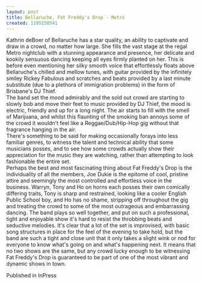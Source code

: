 ```yaml
---
layout: post
title: Bellaruche, Fat Freddy's Drop - Metro
created: 1195158541
---
```

Kathrin deBoer of Bellaruche has a star quality, an ability to captivate and draw in a crowd, no matter how large. She fills the vast stage at the regal Metro nightclub with a stunning appearance and presence, her delicate and kookily sensuous dancing keeping all eyes firmly planted on her. This is before even mentioning her silky smooth voice that effortlessly floats above Bellaruche's chilled and mellow tunes, with guitar provided by the infinitely smiley Rickey Fabulous and scratches and beats provided by a last minute substitute (due to a plethora of immigration problems) in the form of Brisbane's DJ Thief.<br />  The band set the mood admirably and the sold out crowd are starting to slowly bob and move their feet to music provided by DJ Thief, the mood is electric, friendly and up for a long night. The air starts to fill with the smell of Marijuana, and whilst this flaunting of the smoking ban annoys some of the crowd it wouldn't feel like a Reggae/Dub/Hip-Hop gig without that fragrance hanging in the air.<br />  There's something to be said for making occasionally forays into less familiar genres, to witness the talent and technical ability that some musicians posses, and to see how some crowds actually show their appreciation for the music they are watching, rather than attempting to look fashionable the entire set.<br />  Perhaps the best and most fascinating thing about Fat Freddy's Drop is the individuality of all the members, Joe Dukie is the epitome of cool, pristine attire and seemingly the most controlled and effortless voice in the business. Warryn, Tony and Ho on horns each posses their own comically differing traits, Tony is sharp and restrained, looking like a cooler English Public School boy, and Ho has no shame, stripping off throughout the gig and treating the crowd to some of the most outrageous and embarrassing dancing. The band plays so well together, and put on such a professional, tight and enjoyable show it's hard to resist the throbbing beats and seductive melodies. It's clear that a lot of the set is improvised, with basic song structures in place for the feel of the evening to take hold, but the band are such a tight and close unit that it only takes a slight wink or nod for everyone to know what's going on and what's happening next. It means that no two shows are the same, but any crowd lucky enough to be witnessing Fat Freddy's Drop is guaranteed to be part of one of the most vibrant and dynamic shows in town.


Published in InPress
